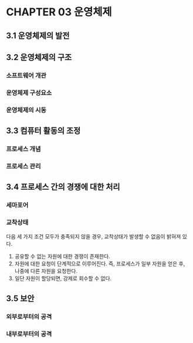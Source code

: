 # CHAPTER 03 운영체제

## 3.1 운영체제의 발전

## 3.2 운영체제의 구조
### 소프트웨어 개관
### 운영체제 구성요소
### 운영체제의 시동

## 3.3 컴퓨터 활동의 조정
### 프로세스 개념
### 프로세스 관리

## 3.4 프로세스 간의 경쟁에 대한 처리
### 세마포어
### 교착상태

다음 세 가지 조건 모두가 충족되지 않을 경우, 교착상태가 발생할 수 없음이 밝혀져 있다.
1. 공유할 수 없는 자원에 대한 경쟁이 존재한다.
2. 자원에 대한 요청이 단계적으로 이루어진다. 즉, 프로세스가 일부 자원을 얻은 후, 나중에 다른 자원을 요청한다.
3. 일단 자원이 할당되면, 강제로 회수할 수 없다.

## 3.5 보안
### 외부로부터의 공격
### 내부로부터의 공격
